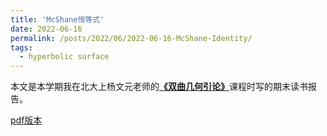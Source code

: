 ```yaml
---
title: 'McShane恒等式'
date: 2022-06-16
permalink: /posts/2022/06/2022-06-16-McShane-Identity/
tags:
  - hyperbolic surface
---
```


本文是本学期我在北大上杨文元老师的[**《双曲几何引论》**](https://bicmr.pku.edu.cn/~wyang/geom2/index.html)课程时写的期末读书报告。

[pdf版本](https://llddeddym.github.io/files/2022-06-16-McShane-Identity.pdf)
